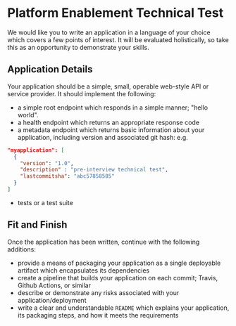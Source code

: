 # Platform Enablement Technical Test

We would like you to write an application in a language of your choice
which covers a few points of interest. It will be evaluated holistically,
so take this as an opportunity to demonstrate your skills.

## Application Details

Your application should be a simple, small, operable web-style API or service
provider. It should implement the following:

- a simple root endpoint which responds in a simple manner; "hello world".
- a health endpoint which returns an appropriate response code
- a metadata endpoint which returns basic information about your application, including version and associated git hash:
e.g.
```json
"myapplication": [
  {
    "version": "1.0",
    "description" : "pre-interview technical test",
    "lastcommitsha": "abc57858585"
  }
]
```

- tests or a test suite

## Fit and Finish

Once the application has been written, continue with the following additions:

- provide a means of packaging your application as a single deployable artifact which encapsulates its dependencies
- create a pipeline that builds your application on each commit; Travis, Github Actions, or similar
- describe or demonstrate any risks associated with your application/deployment
- write a clear and understandable `README` which explains your application, its packaging steps, and how it meets the requirements
